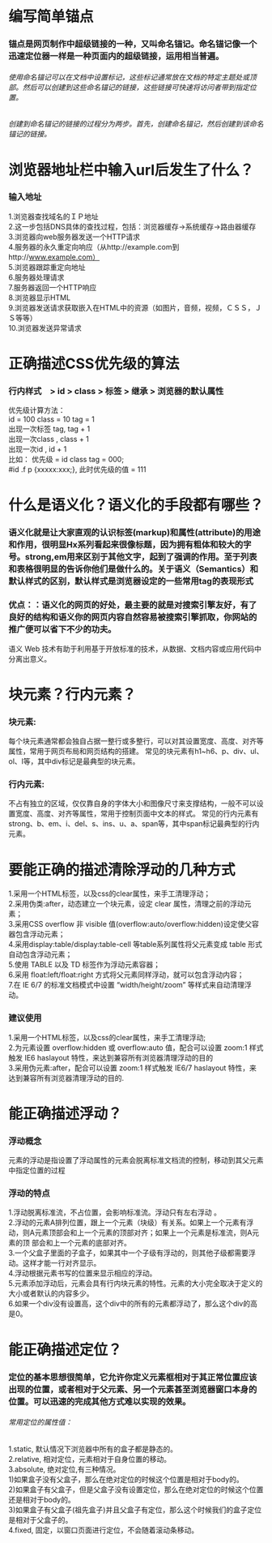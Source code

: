 # 编写简单锚点
### 锚点是网页制作中超级链接的一种，又叫命名锚记。命名锚记像一个迅速定位器一样是一种页面内的超级链接，运用相当普遍。
###### 使用命名锚记可以在文档中设置标记，这些标记通常放在文档的特定主题处或顶部。然后可以创建到这些命名锚记的链接，这些链接可快速将访问者带到指定位置。
###### 创建到命名锚记的链接的过程分为两步。首先，创建命名锚记，然后创建到该命名锚记的链接。

# 浏览器地址栏中输入url后发生了什么？
### 输入地址
  1.浏览器查找域名的ＩＰ地址  
  2.这一步包括DNS具体的查找过程，包括：浏览器缓存->系统缓存->路由器缓存  
  3.浏览器向web服务器发送一个HTTP请求  
  4.服务器的永久重定向响应（从http://example.com到http://www.example.com）  
  5.浏览器跟踪重定向地址  
  6.服务器处理请求  
  7.服务器返回一个HTTP响应  
  8.浏览器显示HTML  
  9.浏览器发送请求获取嵌入在HTML中的资源（如图片，音频，视频，ＣＳＳ，ＪＳ等等）  
  10.浏览器发送异常请求  
  
# 正确描述CSS优先级的算法
### 行内样式　> id > class > 标签 > 继承 > 浏览器的默认属性
  优先级计算方法：  
  id = 100 class = 10  tag = 1  
  出现一次标签 tag, tag + 1  
  出现一次class  , class + 1  
  出现一次id , id + 1  
  比如： 优先级 = id class tag = 000;  
  #id .f  p {xxxxx:xxx;}, 此时优先级的值 = 111  

# 什么是语义化？语义化的手段都有哪些？
### 语义化就是让大家直观的认识标签(markup)和属性(attribute)的用途和作用，很明显Hx系列看起来很像标题，因为拥有粗体和较大的字号。strong,em用来区别于其他文字，起到了强调的作用。至于列表和表格很明显的告诉你他们是做什么的。关于语义（Semantics）和默认样式的区别，默认样式是浏览器设定的一些常用tag的表现形式
### 优点：：语义化的网页的好处，最主要的就是对搜索引擎友好，有了良好的结构和语义你的网页内容自然容易被搜索引擎抓取，你网站的推广便可以省下不少的功夫。
语义 Web 技术有助于利用基于开放标准的技术，从数据、文档内容或应用代码中分离出意义。

# 块元素？行内元素？
### 块元素:
每个块元素通常都会独自占据一整行或多整行，可以对其设置宽度、高度、对齐等属性，常用于网页布局和网页结构的搭建。
常见的块元素有h1~h6、p、div、ul、ol、l等，其中div标记是最典型的块元素。
### 行内元素:
不占有独立的区域，仅仅靠自身的字体大小和图像尺寸来支撑结构，一般不可以设置宽度、高度、对齐等属性，常用于控制页面中文本的样式。
常见的行内元素有strong、b、em、i、del、s、ins、u、a、span等，其中span标记最典型的行内元素。

# 要能正确的描述清除浮动的几种方式  
  1.采用一个HTML标签，以及css的clear属性，来手工清理浮动；   
  2.采用伪类:after，动态建立一个块元素，设定 clear 属性，清理之前的浮动元素；     
  3.采用CSS overflow 非 visible 值(overflow:auto/overflow:hidden)设定使父容器包含浮动元素；    
  4.采用display:table/display:table-cell 等table系列属性将父元素变成 table 形式自动包含浮动元素；   
  5.使用 TABLE 以及 TD 标签作为浮动元素容器；    
  6.采用 float:left/float:right 方式将父元素同样浮动，就可以包含浮动内容；   
  7.在 IE 6/7 的标准文档模式中设置 “width/height/zoom” 等样式来自动清理浮动。  
  
### 建议使用
  1.采用一个HTML标签，以及css的clear属性，来手工清理浮动;    
  2.为元素设置 overflow:hidden 或 overflow:auto 值，配合可以设置 zoom:1 样式触发 IE6 haslayout 特性，来达到兼容所有浏览器清理浮动的目的   
  3.采用伪元素:after，配合可以设置 zoom:1 样式触发 IE6/7 haslayout 特性，来达到兼容所有浏览器清理浮动的目的.      

# 能正确描述浮动？
### 浮动概念
元素的浮动是指设置了浮动属性的元素会脱离标准文档流的控制，移动到其父元素中指定位置的过程
### 浮动的特点
  1.浮动脱离标准流，不占位置，会影响标准流。浮动只有左右浮动 。     
  2.浮动的元素A排列位置，跟上一个元素（块级）有关系。如果上一个元素有浮动，则A元素顶部会和上一个元素的顶部对齐；如果上一个元素是标准流，则A元素的顶   部会和上一个元素的底部对齐。   
  3.一个父盒子里面的子盒子，如果其中一个子级有浮动的，则其他子级都需要浮动。这样才能一行对齐显示。  
  4.浮动根据元素书写的位置来显示相应的浮动。  
  5.元素添加浮动后，元素会具有行内块元素的特性。元素的大小完全取决于定义的大小或者默认的内容多少。  
  6.如果一个div没有设置高，这个div中的所有的元素都浮动了，那么这个div的高是0。  

# 能正确描述定位？
### 定位的基本思想很简单，它允许你定义元素框相对于其正常位置应该出现的位置，或者相对于父元素、另一个元素甚至浏览器窗口本身的位置。可以迅速的完成其他方式难以实现的效果。
###### 常用定位的属性值：
  1.static, 默认情况下浏览器中所有的盒子都是静态的。  
  2.relative, 相对定位，元素相对于自身位置的移动。  
  3.absolute, 绝对定位,有三种情况。  
    1)如果盒子没有父盒子，那么在绝对定位的时候这个位置是相对于body的。  
    2)如果盒子有父盒子，但是父盒子没有设置定位，那么在绝对定位的时候这个位置还是相对于body的。  
    3)如果盒子有父盒子(祖先盒子)并且父盒子有定位，那么这个时候我们的盒子定位是相对于父盒子的。  
  4.fixed, 固定，以窗口页面进行定位，不会随着滚动条移动。  
